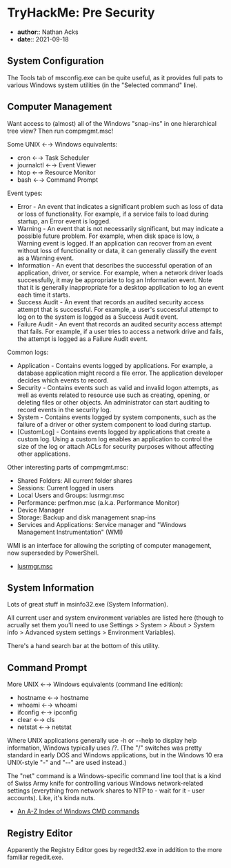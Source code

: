 # TryHackMe: Pre Security

* **author**:: Nathan Acks  
* **date**:: 2021-09-18

## System Configuration

The Tools tab of msconfig.exe can be quite useful, as it provides full pats to various Windows system utilities (in the "Selected command" line).

## Computer Management

Want access to (almost) all of the Windows "snap-ins" in one hierarchical tree view? Then run compmgmt.msc!

Some UNIX ←→ Windows equivalents:

* cron ←→ Task Scheduler
* journalctl ←→ Event Viewer
* htop ←→ Resource Monitor
* bash ←→ Command Prompt

Event types:

* Error - An event that indicates a significant problem such as loss of data or loss of functionality. For example, if a service fails to load during startup, an Error event is logged.
* Warning - An event that is not necessarily significant, but may indicate a possible future problem. For example, when disk space is low, a Warning event is logged. If an application can recover from an event without loss of functionality or data, it can generally classify the event as a Warning event.
* Information - An event that describes the successful operation of an application, driver, or service. For example, when a network driver loads successfully, it may be appropriate to log an Information event. Note that it is generally inappropriate for a desktop application to log an event each time it starts.
* Success Audit - An event that records an audited security access attempt that is successful. For example, a user's successful attempt to log on to the system is logged as a Success Audit event.
* Failure Audit - An event that records an audited security access attempt that fails. For example, if a user tries to access a network drive and fails, the attempt is logged as a Failure Audit event.

Common logs:

* Application - Contains events logged by applications. For example, a database application might record a file error. The application developer decides which events to record.
* Security - Contains events such as valid and invalid logon attempts, as well as events related to resource use such as creating, opening, or deleting files or other objects. An administrator can start auditing to record events in the security log.
* System - Contains events logged by system components, such as the failure of a driver or other system component to load during startup.
* \[CustomLog\] - Contains events logged by applications that create a custom log. Using a custom log enables an application to control the size of the log or attach ACLs for security purposes without affecting other applications.

Other interesting parts of compmgmt.msc:

* Shared Folders: All current folder shares
* Sessions: Current logged in users
* Local Users and Groups: lusrmgr.msc
* Performance: perfmon.msc (a.k.a. Performance Monitor)
* Device Manager
* Storage: Backup and disk management snap-ins
* Services and Applications: Service manager and "Windows Management Instrumentation" (WMI)

WMI is an interface for allowing the scripting of computer management, now superseded by PowerShell.

* [lusrmgr.msc](2021-09-17-tryhackme-pre-security.md)

## System Information

Lots of great stuff in msinfo32.exe (System Information).

All current user and system environment variables are listed here (though to acrually set them you'll need to use Settings > System > About > System info > Advanced system settings > Environment Variables).

There's a hand search bar at the bottom of this utility.

## Command Prompt

More UNIX ←→ Windows equivalents (command line edition):

* hostname ←→ hostname
* whoami ←→ whoami
* ifconfig ←→ ipconfig
* clear ←→ cls
* netstat ←→ netstat

Where UNIX applications generally use -h or --help to display help information, Windows typically uses /?. (The "/" switches was pretty standard in early DOS and Windows applications, but in the Windows 10 era UNIX-style "-" and "--" are used instead.)

The "net" command is a Windows-specific command line tool that is a kind of Swiss Army knife for controlling various Windows network-related settings (everything from network shares to NTP to - wait for it - user accounts). Like, it's kinda nuts.

* [An A-Z Index of Windows CMD commands](https://ss64.com/nt/)

## Registry Editor

Apparently the Registry Editor goes by regedt32.exe in addition to the more familiar regedit.exe.
